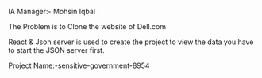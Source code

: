 IA Manager:- Mohsin Iqbal

The Problem is to Clone the website of Dell.com

React & Json server is used to create the project to view the data you have to start the JSON server first.

Project Name:-sensitive-government-8954
